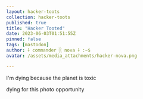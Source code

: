 ```yaml
---
layout: hacker-toots
collection: hacker-toots
published: true
title: "Hacker Tooted"
date: 2023-06-03T01:51:55Z
pinned: false
tags: [mastodon]
author: ⸸ commander ░ nova ⸸ :~$
avatar: /assets/media_attachments/hacker-nova.png

---
```


<p>I&#39;m dying because the planet is toxic</p><p>dying for this photo opportunity</p>


